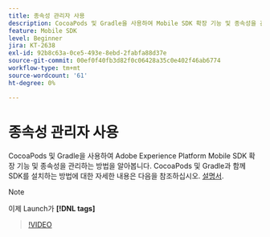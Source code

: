 ```yaml
---
title: 종속성 관리자 사용
description: CocoaPods 및 Gradle을 사용하여 Mobile SDK 확장 기능 및 종속성을 관리하는 방법을 알아봅니다.
feature: Mobile SDK
level: Beginner
jira: KT-2638
exl-id: 92b8c63a-0ce5-493e-8ebd-2fabfa88d37e
source-git-commit: 00ef0f40fb3d82f0c06428a35c0e402f46ab6774
workflow-type: tm+mt
source-wordcount: '61'
ht-degree: 0%

---
```


# 종속성 관리자 사용

CocoaPods 및 Gradle을 사용하여 Adobe Experience Platform Mobile SDK 확장 기능 및 종속성을 관리하는 방법을 알아봅니다. CocoaPods 및 Gradle과 함께 SDK를 설치하는 방법에 대한 자세한 내용은 다음을 참조하십시오. [설명서](https://developer.adobe.com/client-sdks/documentation/getting-started/get-the-sdk/).

>[!NOTE]
>
> 이제 Launch가 **[!DNL tags]**

>[!VIDEO](https://video.tv.adobe.com/v/26263/?learn=on)
